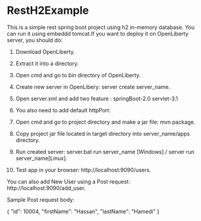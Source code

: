 # RestH2Example

This is a simple rest spring boot project using h2 in-memory database.
You can run it using embeddd tomcat.If you want to deploy it on OpenLiberty server, you should do:

  1. Download OpenLiberty.
  2. Extract it into a directory.
  3. Open cmd and go to bin directory of OpenLiberty.
  4. Create new server in OpenLibery: server create server_name.
  5. Open server.xml and add two feature : 
      <featureManager>
          <feature>springBoot-2.0</feature>
          <feature>servlet-3.1</feature>
      </featureManager>
  6. You also need to add default httpPort:
      <httpEndpoint httpsPort="9443" httpPort="9090" id="defaultHttpEndpoint"/>
      
  7. Open cmd and go to project directory and make a jar file: mvn package.
  8. Copy project jar file located in target directory into server_name/apps directory.
  9. Run created server: server.bat run server_name [Windows] / server run server_name[Linux].
  10. Test app in your browser: http://localhost:9090/users.
  
You can also add New User using a Post request: http://localhost:9090/add_user.

Sample Post request body:
   
  {
    "id": 10004,
    "firstName": "Hassan",
    "lastName": "Hamedi"
  } 

